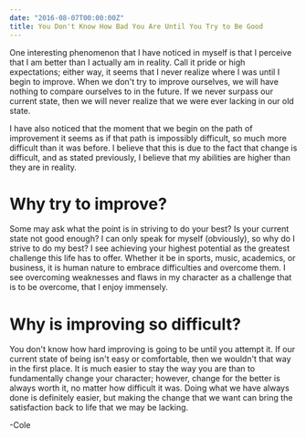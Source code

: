 ```yaml
---
date: "2016-08-07T00:00:00Z"
title: You Don't Know How Bad You Are Until You Try to Be Good
---
```


One interesting phenomenon that I have noticed in myself is that I perceive that I am better than I actually am in reality.
Call it pride or high expectations; either way, it seems that I never realize where I was until I begin to improve.
When we don't try to improve ourselves, we will have nothing to compare ourselves to in the future.
If we never surpass our current state, then we will never realize that we were ever lacking in our old state.

I have also noticed that the moment that we begin on the path of improvement it seems as if that path is impossibly difficult, so much more difficult than it was before.
I believe that this is due to the fact that change is difficult, and as stated previously, I believe that my abilities are higher than they are in reality.

# Why try to improve?

Some may ask what the point is in striving to do your best?
Is your current state not good enough?
I can only speak for myself (obviously), so why do I strive to do my best?
I see achieving your highest potential as the greatest challenge this life has to offer.
Whether it be in sports, music, academics, or business, it is human nature to embrace difficulties and overcome them.
I see overcoming weaknesses and flaws in my character as a challenge that is to be overcome, that I enjoy immensely. 

# Why is improving so difficult?

You don't know how hard improving is going to be until you attempt it.
If our current state of being isn't easy or comfortable, then we wouldn't that way in the first place.
It is much easier to stay the way you are than to fundamentally change your character; however, change for the better is always worth it, no matter how difficult it was.
Doing what we have always done is definitely easier, but making the change that we want can bring the satisfaction back to life that we may be lacking.

-Cole
